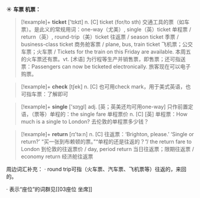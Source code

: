☀ <span class="category">**车票 机票：**</span>
>[!example]+ <span class="vocabulary">**ticket**</span> ['tɪkɪt] 
> <span class="definition">n. [C] ticket (for/to sth) 交通工具的票（如车票）。是此义的常规用词：</span>one-way（尤美）, single（英）ticket 单程票 / return（英）, round-trip（美）ticket 往返票 / season ticket 季票 / business-class ticket 商务舱客票 / plane, bus, train ticket 飞机票；公交车票；火车票 / Tickets for the train on this Friday are available. 本周五的火车票还有票。<span class="definition">vt. [术语] 为行程等生产并销售票，即售票；还可指送票：</span>Passengers can now be ticketed electronically. 旅客现在可以电子购票。

>[!example]+ <span class="vocabulary">**check**</span> [tʃek] 
> <span class="definition">n. [C] 也可用check mark，用于美式英语，也可指车票：</span>了解即可

>[!example]+ <span class="vocabulary">**single**</span> ['sɪŋɡl] 
> <span class="definition">adj. [英；英美还均可用one-way] 只作前置定语，（票等）单程的：</span>the single fare 单程票价 <span class="definition">n. [C] [英] 单程票：</span>How much is a single to London? 去伦敦的单程票多少钱？

>[!example]+ <span class="vocabulary">**return**</span> [rɪ'tə:n] 
> <span class="definition">n. [C] 往返票：</span>‘Brighton, please.’ ‘Single or return?’ “买一张到布赖顿的票。”“单程的还是往返的？”/ the return fare to London 到伦敦的往返票价 / day, period return 当日往返票；限期往返票 / economy return 经济舱往返票 

周边词汇补充：
· round trip可指（火车票、汽车票、飞机票等）往返的，来回的。

· 表示“座位”的词群见[[03座位 坐席]]
